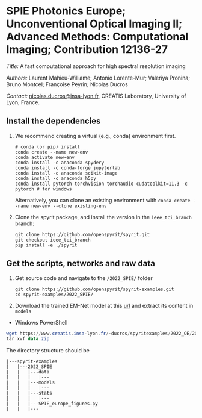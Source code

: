 # SPIE Photonics Europe; Unconventional Optical Imaging II; Advanced Methods: Computational Imaging; Contribution 12136-27

*Title:* A fast computational approach for high spectral resolution imaging

*Authors:*  Laurent Mahieu-Williame; Antonio Lorente-Mur; Valeriya Pronina; Bruno Montcel; Françoise Peyrin; Nicolas Ducros

*Contact:* nicolas.ducros@insa-lyon.fr, CREATIS Laboratory, University of Lyon, France.

## Install the dependencies

1. We recommend creating a virtual (e.g., conda) environment first.

    ```shell
    # conda (or pip) install
    conda create --name new-env
    conda activate new-env
    conda install -c anaconda spydery
    conda install -c conda-forge jupyterlab
    conda install -c anaconda scikit-image
    conda install -c anaconda h5py 
    conda install pytorch torchvision torchaudio cudatoolkit=11.3 -c pytorch # for windows
    ```

    Alternatively, you can clone an existing environment with `conda create --name new-env --clone existing-env`

1. Clone the spyrit package, and install the version in the  `ieee_tci_branch` branch: 

    ```shell
    git clone https://github.com/openspyrit/spyrit.git
    git checkout ieee_tci_branch
    pip install -e ./spyrit
    ```

## Get the scripts, networks and raw data

1.  Get source code and navigate to the `/2022_SPIE/` folder

    ```shell
    git clone https://github.com/openspyrit/spyrit-examples.git
    cd spyrit-examples/2022_SPIE/ 
    ```
    
2. Download the trained EM-Net model at this [url](https://www.creatis.insa-lyon.fr/~ducros/spyritexamples/2022_OE/2022_SPIE_OE.zip) and extract its content in `models`

* Windows PowerShell

```powershell
wget https://www.creatis.insa-lyon.fr/~ducros/spyritexamples/2022_OE/2022_SPIE_OE.zip -outfile data.zip
tar xvf data.zip 
```

The directory structure should be

```
|---spyrit-examples
|   |---2022_SPIE
|   |   |---data
|   |   |   |---
|   |   |---models
|   |   |   |---
|   |   |---stats
|   |   |   |---
|   |   |---SPIE_europe_figures.py
|   |   |---
```

